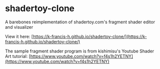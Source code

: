 # shadertoy-clone
A barebones reimplementation of shadertoy.com's fragment shader editor and visualizer

View it here: [https://k-francis-h.github.io/shadertoy-clone/](https://k-francis-h.github.io/shadertoy-clone/)

The sample fragment shader program is from kishimisu's Youtube Shader Art tutorial: [https://www.youtube.com/watch?v=f4s1h2YETNY](https://www.youtube.com/watch?v=f4s1h2YETNY)
